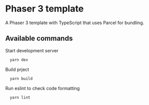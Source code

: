 # Phaser 3 template

A Phaser 3 template with TypeScript that uses Parcel for bundling.

## Available commands

Start development server
```bash
  yarn dev
```

Build prject
```bash
  yarn build
```

Run eslint to check code formatting
```bash
  yarn lint
```
